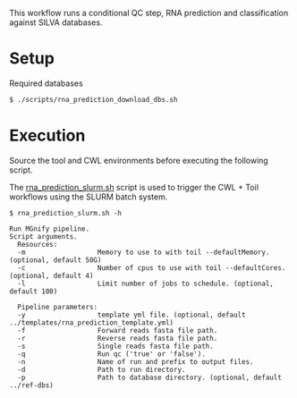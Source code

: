 
This workflow runs a conditional QC step, RNA prediction and classification against SILVA databases.


# Setup

Required databases

```bash
$ ./scripts/rna_prediction_download_dbs.sh
```

# Execution

Source the tool and CWL environments before executing the following script.

The [rna_prediction_slurm.sh](scripts/rna_prediction_slurm.sh) script is used to trigger the CWL + Toil workflows using the SLURM batch system.

```shell
$ rna_prediction_slurm.sh -h

Run MGnify pipeline.
Script arguments.
  Resources:
  -m                  Memory to use to with toil --defaultMemory. (optional, default 50G)
  -c                  Number of cpus to use with toil --defaultCores. (optional, default 4)
  -l                  Limit number of jobs to schedule. (optional, default 100)

  Pipeline parameters:
  -y                  template yml file. (optional, default ../templates/rna_prediction_template.yml)
  -f                  Forward reads fasta file path.
  -r                  Reverse reads fasta file path.
  -s                  Single reads fasta file path.
  -q                  Run qc ('true' or 'false').
  -n                  Name of run and prefix to output files.
  -d                  Path to run directory.
  -p                  Path to database directory. (optional, default ../ref-dbs)
```
